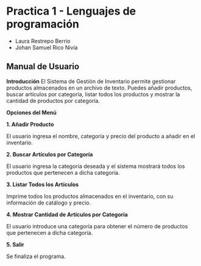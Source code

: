 # Practica 1 - Lenguajes de programación

- Laura Restrepo Berrio
- Johan Samuel Rico Nivia 


## Manual de Usuario

**Introducción** 
El Sistema de Gestión de Inventario permite gestionar productos almacenados en un archivo de texto. Puedes añadir productos, buscar artículos por categoría, listar todos los productos y mostrar la cantidad de productos por categoría.

**Opciones del Menú**

**1. Añadir Producto**

El usuario ingresa el nombre, categoría y precio del producto a añadir en el inventario.

**2. Buscar Artículos por Categoría**

El usuario ingresa la categoría deseada y el sistema mostrará todos los productos que pertenecen a dicha categoría.

**3. Listar Todos los Artículos**

Imprime todos los productos almacenados en el inventario, con su información de catálogo y precio.

**4. Mostrar Cantidad de Artículos por Categoría**

El usuario introduce una categoría para obtener el número de productos que pertenecen a dicha categoría.

**5. Salir**

Se finaliza el programa.
